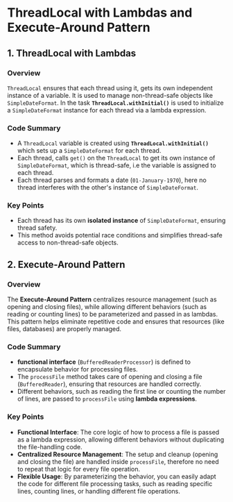 # ThreadLocal with Lambdas and Execute-Around Pattern

## 1. **ThreadLocal with Lambdas**

### Overview

`ThreadLocal` ensures that each thread using it, gets its own independent instance of a variable. It is used to manage non-thread-safe objects like `SimpleDateFormat`. In the task  **`ThreadLocal.withInitial()`** is used to initialize a `SimpleDateFormat` instance for each thread via a lambda expression.

### Code Summary

- A `ThreadLocal` variable is created using **`ThreadLocal.withInitial()`** which sets up a `SimpleDateFormat` for each thread.
- Each thread, calls `get()` on the `ThreadLocal` to get its own instance of `SimpleDateFormat`, which is thread-safe, i.e the variable is assigned to each thread.
- Each thread parses and formats a date (`01-January-1970`), here no thread interferes with the other's instance of `SimpleDateFormat`.

### Key Points

- Each thread has its own **isolated instance** of `SimpleDateFormat`, ensuring thread safety.
- This method avoids potential race conditions and simplifies thread-safe access to non-thread-safe objects.

## 2. **Execute-Around Pattern**

### Overview

The **Execute-Around Pattern** centralizes resource management (such as opening and closing files), while allowing different behaviors (such as reading or counting lines) to be parameterized and passed in as lambdas. This pattern helps eliminate repetitive code and ensures that resources (like files, databases) are properly managed.

### Code Summary

- **functional interface** (`BufferedReaderProcessor`) is defined to encapsulate behavior for processing files.
- The `processFile` method takes care of opening and closing a file (`BufferedReader`), ensuring that resources are handled correctly.
- Different behaviors, such as reading the first line or counting the number of lines, are passed to `processFile` using **lambda expressions**.

### Key Points

- **Functional Interface**: The core logic of how to process a file is passed as a lambda expression, allowing different behaviors without duplicating the file-handling code.
- **Centralized Resource Management**: The setup and cleanup (opening and closing the file) are handled inside `processFile`, therefore no need to repeat that logic for every file operation.
- **Flexible Usage**: By parameterizing the behavior, you can easily adapt the code for different file processing tasks, such as reading specific lines, counting lines, or handling different file operations.
